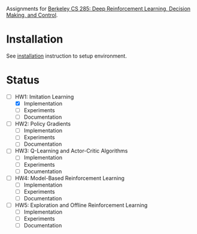 Assignments for [Berkeley CS 285: Deep Reinforcement Learning, Decision Making, and Control](http://rail.eecs.berkeley.edu/deeprlcourse/).

# Installation
See [installation](hw1/installation.md) instruction to setup environment.

# Status
- [ ] HW1: Imitation Learning
  - [x] Implementation
  - [ ] Experiments
  - [ ] Documentation
- [ ] HW2: Policy Gradients
  - [ ] Implementation
  - [ ] Experiments
  - [ ] Documentation
- [ ] HW3: Q-Learning and Actor-Critic Algorithms
  - [ ] Implementation
  - [ ] Experiments
  - [ ] Documentation
- [ ] HW4: Model-Based Reinforcement Learning
  - [ ] Implementation
  - [ ] Experiments
  - [ ] Documentation
- [ ] HW5: Exploration and Offline Reinforcement Learning
  - [ ] Implementation
  - [ ] Experiments
  - [ ] Documentation
